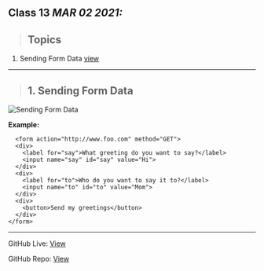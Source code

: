 ## Class 13  *MAR 02 2021:*

> ## Topics

  1. Sending Form Data [view](https://developer.mozilla.org/en-US/docs/Learn/Forms/Sending_and_retrieving_form_data)


---

> ## 1. Sending Form Data

![Sending Form Data](https://www.guru99.com/images/2013/04/php_forms.png)

**Example:**

      <form action="http://www.foo.com" method="GET">
      <div>
        <label for="say">What greeting do you want to say?</label>
        <input name="say" id="say" value="Hi">
      </div>
      <div>
        <label for="to">Who do you want to say it to?</label>
        <input name="to" id="to" value="Mom">
      </div>
      <div>
        <button>Send my greetings</button>
      </div>
    </form>


---

GitHub Live: [View](https://anassawalha95.github.io/reading-notes/Code%20301/Class%2013)

GitHub Repo: [View](https://github.com/anassawalha95/reading-notes/tree/main/Code%20301)
